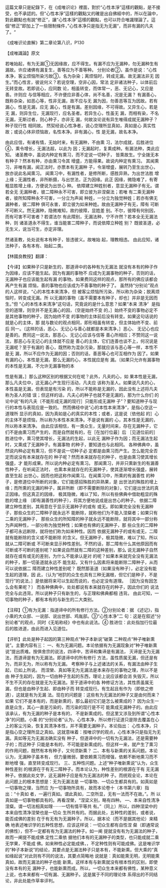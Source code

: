 
這篇文章只是紀錄下，在《成唯识论》裡面，對於“心性本淨”這樣的觀點，是不接受，也不承認的。但“心性本淨”這樣的觀點又的確是出自佛經中的，所以在論中，對此觀點也有說“修正”，讓“心性本淨”這樣的觀點，也可以符合唯識理論了。這個“修正”即加上了一些限制條件，”心性本净只是指无为无漏“，而非有漏的凡夫了。“

《成唯识论直解》第二章论第八识，P130

【成唯識論】原文

若唯始起，有为无漏①无因缘故，应不得生。有漏不应为无漏种，勿无漏种生有漏故。许应诸佛有漏复生，善等应为不善等种。 分别论者②，虽作是说：“心性本净，客尘烦恼所染污故③，名为杂染；离烦恼时，转成无漏。故无漏法非无 因生。”而心性言，彼说何义？若说空理，空非心因，常法 定非诸法种子，以体前后无转变故。若即说心，应同数 论，相虽转变，而体常一，恶、无记心，又应是善。许则应 与信等相应，不许便应非善心体，尚不名善，况是无漏？ 有漏善心，既称杂染，如恶心等，性非无漏，故不应与无 漏为因，勿善恶等互为因故。若有漏心，性是无漏，应无 漏心，性是有漏。差别因缘，不可得故。又异生心，若是无 漏，则异生位，无漏现行，应名圣者。若异生心，性虽无 漏，而相有染，不名无漏，无斯过者，则心种子，亦非无 漏，何故汝论说有异生唯得成就无漏种子？种子现行性 相同故。 然契经说心性净者，说心空理所显真如，真如是心 真实性故；或说心体非烦恼故，名性本净。非有漏心，性 是无漏，故名本净。

由此应信，有诸有情，无始时来，有无漏种，不由熏 习，法尔成就，后胜进位④，熏令增长，无漏法超，以此为 因；无漏起时，复熏成种。有漏法种，类此应知。 诸圣教中，虽说内种定有熏习，而不定说一切种子， 皆熏故生。宁全拨无本有种子？然本有种，亦由熏习令其 增盛，方能得果。故说内种定有熏习。 其闻熏习，非唯有漏，闻正法时，亦票本有无漏种 子，令渐增盛，展转乃至生出世心，放亦说此名闻熏习。 闻熏习中，有漏性者，是修所断，感胜异熟，为出世法胜 增上缘；无漏性者，非所断摄，与出世法，正为因缘。此正 因缘，微隐难了，有寄粗显胜增上缘，方便说为出世心 种。 依障建立种姓别者，意显无漏种子有无。谓若全无 无漏种者，彼二障种永不可害，即立彼为非涅粲法；若唯 有二乘无漏种者，彼所知障种永不可害，一分立为声闻 种姓，一分立为独觉种姓；若亦有佛无漏种者，彼二障种 俱可永害，即立彼为如来种姓。故由无漏种子有无，障有 可断不可断义。然无漏种，隐微难知，故约彼障，显姓差 别。不尔，彼障有何别因，而有可害不可害者？若谓法尔 有此障别，无漏法种，宁不许然？若本全无无漏法种，则 诸圣道永不得生，谁当能害二障种子，而说依障立种姓 别？ 既彼圣道，必无生义，说当可生，亦定非理。

然诸圣教，处处说有本有种子，皆违彼义。故唯始 起，理教相违。 由此应知，诸法种子，各有本有、始起二类。

【林國良教授】翻譯：

【今译】如果种子只是新生的，那道谛中的各种有为无漏法 就没有本有的种子作为因缘，应该不能生起。因为有漏的事物不 应成为无漏事物的种子，否则的话，无漏种子也应该能生起有漏 的事物。如果费同这样的观点，那所有的佛应该都会再产生有漏 烦恼，善的事物也应该成为不善事物的种子了。 虽然持“分别论”观点的人这样说，“心的本性本来清净，但 被客尘烦恼所污染，所以称为杂染；脱离烦恼时，转变成无漏。所 以无漏的事物〔虽不需要本有种子，却也］并非是无因而生。”但 “心的本性本来清净”这句话，究竟说的是什么意思？如果“本来 清净〞是指空的道理，则空并不是无漏心的因，（空是始终不变 的，］始终不变的事物必定不是其他事物的种子，因为始终不变 的事物的主体前后没有转变。如果这句话说的就是心的主体，那 就与数论的观点相同，即形相虽有转变，但主体始终不变、前后 同一。〔这样的话，恶心、无记心与善心就都是本来清净，］恶心、 无记心也应是善的。费同这一说法，那恶心、无记心应该与信等 善心所相应；不赞同这一说法，那恶心与无记心的主体就不应是 善心的主体，它们连善也谈不上，何况说是无漏呢？至于有漏的 善心，既然称为混杂污染，那就应该与恶心等一样，本性不是无 漏，所以不应作为无漏的因；否则的话，善恶等心也可互相作为 因了。如果有漏的心，本性是无漏，那么无漏的心，本性就应是有 漏。〔如果只允许有漏事物的本性是无漏，不允许无漏事物的本

性是有漏，］那么这种区别的根据又何在呢？此外，凡夫的心，如 果本性是无漏，那么凡夫位中，这无漏心产生现行活动，凡夫应 该称为圣人。如果说凡夫的心，本性虽是无漏，但表现是有污染 的，所以不能称是无漏的，因此没有上述将凡夫称为圣人的错 误；但这样的话，凡夫心的种子也就不是无漏的，那为什么你们 的论中说“有的凡夫〔不能形成无漏的现行］只能形成无漏种 子”？要知道种子与现行的本性与表现应是一致的。 然而佛经中说“心的本性本来清净”，是指心空这一道理所 显示的真如，因为真如是心的真实的本性；或者，这是说〔依他起 的］心的主体不是烦恼，所以称为本性本来清净。不是说有漏的 心，其本性是无漏的，所以称本来清净。 由此应该相信，有一类众生，无量时间来，存在无漏种子，它 们不是由熏习而产生的，而是自然就有的，在［在加行位最］后 ［见道位前的］胜进位中，熏习使其增长，无漏法的生起，以此无 漏种子作为因；而无漏法生起时，又熏成了无漏种子。有漏事物 的种子，要知道也与此相同。 各种佛典中，虽然说内种必定有熏习，但不是说一切种子必 定都是由熏习而产生。怎么能完全否定而说没有本来就存在的 种子呢？然而本来就存在的种子，也是由熏习使其增长强盛，才 能形成果。所以说内种必定有熏习。 那闻熏习，并非只熏新生的有漏善性种子，在听闻正法时， 也熏本来就存在的无漏种子，使其逐渐增长强盛，展转直至生起 出世心，因而也把这称作闻熏习。在闻熏习中，所熏的有漏善性 的种子，是修道位中所断的对象，它们能感招殊胜的异熟果，是 出世法的殊胜的增上缘；而所熏的无漏的种子，属非所断（即不需要断除的对象〕，它们是出世法的真正因缘。但这真正的因缘， 极其隐微，难以了知，所以有些佛典中借助粗显的殊胜的增上缘 〔即有漏善性的种子〕，将其方便地说成是出世心的种子。 依据二障建立种性差别，其用意在于显示无漏种子的或有 或无。即如果完全没有无漏种子，那些众生的二障种子就永远不 能断除，就称他们为不能入涅粲者；如果只有二乘的无漏种子， 那些众生的所知障的种子就永远不能断除，就将其中一部分称 为声闻种性，一部分称为独觉种性；如果也有佛的无漏种子，那 些众生的二障种子都可永远断除，就将他们称为如来种性。因而 依据无漏种子的或有或无，二障就有能断除的含义或不能断除 的含义。但无漏种子，极其隐微，难以了知，所以就从二障可断或 不可断来显示种性差别。不然的话，那二障有什么其他原因而有 可断或不可断的差别呢？如果说自然就有二障的这种差别，那么 说无漏种子自然就存在或有或无的差别，为什么不能承认是对 的呢？如果本来就完全没有无漏法的种子，那一切圣道就永远不 能生起，又有什么因素将来能断除二障种子，从而可以说依据二 障而建立种性差别呢？ 既然那圣道〔如果没有种子〕，必定没有能生起的道理，因 此，〔认为“地狖的众生也具有三种无漏根，但它们是种子，不是 现行”的说法，］是依据将来可以生起而说的，也必定没有道理。 ［因为没有因怎么会有果呢？〕 而各种佛典中，处处都说有本来就存在的种子，因此你们的 说法完全与此违背。所以说种子只有新生的，与正理和佛典都相 违背。 由此可知，一切事物的种子，都有本有的与新生的二大类别。

【注释】①有为无漏：指道谛中的所有修行方法。②分别论者：据 《述记》，指小乘的大众部、一说部、说出世部、鸡胤部。③“心性本净”二 句：这是在叙述“分别论者"的观点，同时《无垢称经》中也有此说法。④ 胜进位：此处指加行位最后的胜进道，由此而进入见道位。

【评析】此处是种子起因的第三种观点“种子本新说”破第 二种观点“种子唯新熏说”。主要内容有三： 一、有为无漏问题。本论依据有为无漏现象对“种子唯新熏 说”提出质难。按俱舍宗的说法，四谛中，苦谛和集谛是有漏法， 灭谛是无为无漏法，而道谛是有为无漏法。即道谛中的所有修行 方法，虽性质属无漏，但还是有为，而非无为，所以称有为无漏。 考察种子与上述诸法的关系，有漏法由种子生起，已如上所说。 而涅榮、真如等无为无漏法是本来存在的事物之理，所以不是由 种子生起的，因为一切由种子生起的东西，理论上说应该都会消 失毁灭，所以不生不灭的存在就是无为无漏法。至于道谛中的各 种修证方法，其性质虽属无漏，但也是由种子生起、即由种子而 转变成现行。有生起且有作为（即依之修道），这就是有为无漏 法。现在的问题是：这些有为无漏法的种子又是由何而来？如果 它们不是本有的，而是新熏的，那么最初它们是怎么被熏成的？ 因为众生一直是众生，其心一直是污染的，而污染的现行是不可 能熏成无漏种子的。由此应该承认，有为无漏的种子是本有的， 不是新熏成的。但这里又涉及到所谓“心性本净”的问题。小乘 的“分别论者”认为，心性本净，所以修行证道只是除去覆盖在心 上的客尘污染，恢复其清净本性，并不需要无漏种子。本论指出： 心性本净，只是指心空之理所显之真如。这就意味着：按唯识学的观点，心性本净只是指无为无漏。真如等无为无漏法确实没有 种子，但道谛中的一切有为无漏法，还是需要种子的；而这种子 只能是本有的，不可能是新熏成的。但这样一来，就产生了熏习 的作用问题，既然有本有种子，又何须新熏？ 二、本有与新熏的关系问题。本论认为，无漏种子虽本有， 但力量微弱，要依赖熏习而增强，依赖不断地熏习而不断地增 强，直至转变成现行。 三、五种性问题。上述“种子唯新熏说”认为，众生种性差别 的根源在于有无二障种子。而本论认为，种性差别的根源在于有 无无漏种子。依据此处文字，这无漏种子应是有为无漏法的种 子。而统观全论，本论在此问题上的根本思想是：无为无漏法是 一切事物、一切众生都具有的。如真如是一切事物之理，当然应 为一切事物所具有，故而本论卷十（本书第六章）指出：“十真如 者，一遍行真如。谓此真如，二空所显，无有一法而不在故。”。所 以真如是一切事物都具有的。再看涅榮，“涅梁义别，略有四种。 —、本来自性清净涅粲。谓一切法相真如理⋯⋯一切有情平等共 有。”（同上）所以，四种涅梁中的本来自性清净涅榮也是一切众 生所共有的。而据此处，五种性的差别，或者说，能否成佛的差别 在于有无有为无漏种子。所以，据本论（而不是据其他论）来精确 地表述唯识学的五种性思想，应该这样说：一切众生都有自性涅 粲（即通常说的佛性），但不一定都有有为无漏法的种子。如一阐 提就没有有为无漏法的种子，故而一阐提不能成佛.定性二乘依 据他们本有的无漏种子的类型，也只能成就二乘无学果，不能成 佛。如来种性必定能成佛，，不定种性则有可能成佛。这是唯识学 的“种子本新说”的结论，其要点是无漏法种子只是本有，不能新熏。但大乘的“真如缘起说”对此则有不同的说法，其要点简略地 说就是：真如能熏无明，无明能熏真如，故而无漏法的种子也能 新熏。这样本有与新熏就没有根本性的区别，即使没有本有的无 漏种子，也能新熏而成。所以，一切众生本来都有佛性，某种意义 上说，也本来都有一切有漏、无漏种子。这是属于不同的理论体 系得出的不同结论，非此处能作草率评判。

